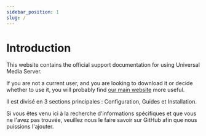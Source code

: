 ```yaml
---
sidebar_position: 1
slug: /
---
```


# Introduction

This website contains the official support documentation for using Universal Media Server.

If you are not a current user, and you are looking to download it or decide whether to use it, you will probably find [our main website](https://www.universalmediaserver.com) more useful.

Il est divisé en 3 sections principales : Configuration, Guides et Installation.

Si vous êtes venu ici à la recherche d'informations spécifiques et que vous ne l'avez pas trouvée, veuillez nous le faire savoir sur GitHub afin que nous puissions l'ajouter.

